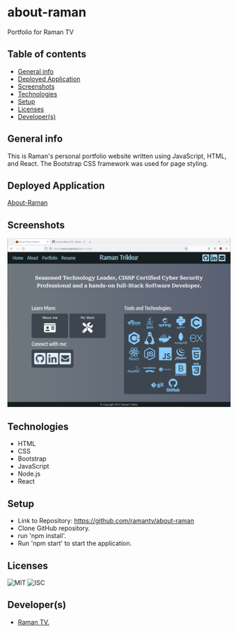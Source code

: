 # about-raman
Portfolio for Raman TV

## Table of contents
  - [General info](#general-info)
  - [Deployed Application](#deployed-application)
  - [Screenshots](#screenshots)
  - [Technologies](#technologies)
  - [Setup](#setup)
  - [Licenses](#licenses)
  - [Developer(s)](#developers)
  
## General info
This is Raman's personal portfolio website written using JavaScript, HTML, and React.  The Bootstrap CSS framework was used for page styling. 

## Deployed Application
[About-Raman](https://ramantv.github.io/about-raman)

## Screenshots
![Budget Tracker Screenshot](./screenshot/ramantv-portfolio-home.png)

## Technologies
* HTML 
* CSS
* Bootstrap
* JavaScript
* Node.js
* React

## Setup
* Link to Repository: https://github.com/ramantv/about-raman
* Clone GitHub repository.
* run 'npm install'.
* Run 'npm start' to start the application.

## Licenses
![MIT](https://img.shields.io/static/v1?label=License&message=MIT&color=BLUE) 
![ISC](https://img.shields.io/static/v1?label=License&message=ISC&color=BLUE) 

## Developer(s)
* [Raman TV.](https://github.com/ramantv)
  

  
